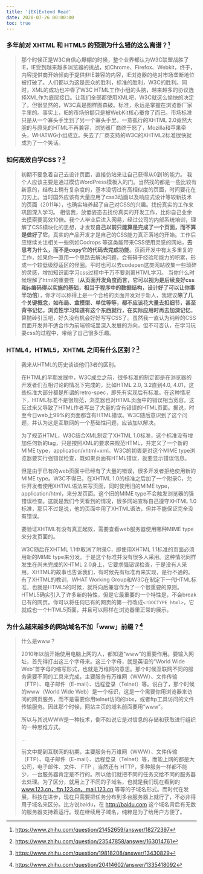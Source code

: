 ```yaml
---
title: '[EX]Extend Read'
date: 2020-07-26 00:00:00
toc: true
---
```


### 多年前对 XHTML 和 HTML5 的预测为什么错的这么离谱？[^1]

> 那个时候正是W3C自信心爆棚的时候，整个业界都认为W3C联盟战胜了IE，IE受到越来越多浏览器的挑战，如Chrome、Firefox、Webkit，终于，内容提供商开始倾向于提供非IE兼容的内容，IE浏览器的绝对市场垄断地位被打破了。人们都以为这是民众的胜利，标准的胜利，W3C的胜利。同时，XML的成功也冲昏了W3C HTML工作小组的头脑，越来越多的协议选择XML作为底层接口。让我们全部都使用XML吧，W3C就这么愉快的决定了。但很显然的，W3C真是图样图森破。标准，永远是掌握在浏览器厂家手里的。事实上，IE的市场份额只是被WebKit核心蚕食了而已。市场标准只是从一个寡头手里到了另一个寡头手里。一意孤行的XHTML 2.0竟然大胆的与原先的HTML不再兼容，浏览器厂商终于怒了，Mozilla和苹果牵头，WHATWG小组成立。失去了厂商支持的W3C的XHTML2标准很快就成为了一个笑话。


### 如何高效自学CSS？[^2]

> 初期不要急着自己去设计页面，直接仿站来让自己获得从0到1的能力。 
> 我个人应该主要是通过模仿WordPress模板入的门。当然找的都是一些比较有新意的，结构上稍有复杂度的，基本没切过有高相似度的页面，时间要花在刀刃上。当时国外应该有大量应用了css3动画以及响应式设计等较新技术的页面（2011年），也确实培养起了自己对CSS的兴趣。找份真实的工作来巩固深入学习。
> 相信我，放低姿态去找份真实的开发工作，比你自己业余去摸索要高效10倍。我个人毕业后进入网易，经过公司的内部系统培训，理解了CSS模块化的思想，才发现**自己以前只能算是完成了一个页面，而不算是做好了它**。真实的产品开发才是自己的CSS能力真正落地的开始。工作后应继续关注相关一些例如Codrops 等这类能带来CSS使用灵感的网站，**去思考为什么，而不是copy它的代码去完成功能**。页面开发中有太多重复的工作，如果你一直用一个思路去解决问题，会有碍于经验和能力的积累，形成一个较低级舒适区的怪圈。平时也可以去codepen这类网站收集一些琐碎的灵感，增加知识面学习css过程中千万不要剥离HTML学习。
> 当你什么时候理解了html的重要性（**从页面开发角度而言，它可以视为是后续良好css和js编码得以实施的基础，相当于程序中的数据结构，设计好了可以让你事半功倍**），你才可以称得上是一个合格的页面开发对于新人，我建议**除了几个关键概念，如布局、盒模型、单位等等，都不应该花大量去扣细节，甚至背书记忆，浏览性学习知道有这个东西就行，在实际应用时再去加深记忆**。算抛砖引玉吧，好久没有机会好好写写CSS了。虽然我一直认为纯粹的CSS页面开发并不适合作为前端领域里深入发展的方向，但不可否认，在学习玩耍css的过程中，带给了自己很多乐趣。

### HTML4，HTML5，XHTML 之间有什么区别？[^3]

> 我来从HTML的历史谈谈他们3者的区别。
> 
> 在HTML的早期发展中，W3C成立之前，很多标准的制定都是在浏览器的开发者们互相讨论的情况下完成的，比如HTML 2.0, 3.2直到4.0, 4.01，这些标准大部分都是所谓的retro-spec，即先有实现后有标准。在这种情况下，HTML标准不是很规范，浏览器也对HTML页面中的错误相当宽容。这反过来又导致了HTML作者写出了大量的含有错误的HTML页面。据说，时至今日web上99%的页面都含有HTML错误。W3C随后意识到了这个问题，并认为这是互联网的一个基础性问题，应该加以解决。
> 
> 为了规范HTML，W3C结合XML制定了XHTML 1.0标准，这个标准没有增加任何新的tag，只是按照XML的要求来规范HTML，并定义了一个新的MIME type，application/xhtml+xml。W3C的初衷是对这个MIME type浏览器要实行强错误检查，既如果页面有HTML错误，就要显示错误信息。
> 
> 但是由于已有的web页面中已经有了大量的错误，很多开发者拒绝使用新的MIME type。W3C不得已，在XHTML 1.0的标准之后加了一个附录C，允许开发者使用XHTML语法来写页面，同时使用旧的MIME type，application/html，来分发页面。这个旧的MIME type不会触发浏览器的强错误检查。这就是我们今天看到的情况，很多网站宣称自己遵守XHTML 1.0标准，那只不过是说，他的页面中用了XHTML语法，但并不能保证完全没有错误。
> 
> 要验证XHTML有没有真正起效，需要查看web服务器使用哪种MIME type来分发页面的。
> 
> W3C随后在XHTML 1.1中取消了附录C，即使用XHTML 1.1标准的页面必须用新的MIME type来分发。于是这个标准并没有很多人采用。这种情况同样发生在尚未完成的XHTML 2.0身上，它要求强错误检查，于是没有人采用。XHTML的故事也告诉我们，有时候先有标准再来实现，是行不通的。有了XHTML的教训，WHAT Working Group和W3C在制定下一代HTML标准，也就是HTML5的时候，就将向后兼容作为了一个很重要的原则。HTML5确实引入了许多新的特性，但是它最重要的一个特性是，不会break已有的网页。你可以将任何已有的网页的第一行改成`<!DOCTYPE html>`，它就成也一个HTML5页面，并且可以照样在浏览器里正常的展示。


### 为什么越来越多的网站域名不加「www」前缀？[^4]

> 什么是www？
> 
> 2010年以前开始使用电脑上网的人，都知道“www”的重要作用。要输入网址，首先得打出这三个字母来。这三个字母，就是英语的“World Wide Web”首字母的缩写形式，也就是万维网的意思。那个时候互联网不同的服务需要不同的工具来完成，主要服务有万维网（WWW）、文件传输（FTP）、电子邮件（E-mail）、远程登录（Telnet）等。说白了，那个时候的www（World Wide Web）是一个标识，这是一个需要你用浏览器来访问的网页服务，而不是需要你用telnet访问的bbs，或者ftp工具访问的文件传输服务。因此那个时候，网站主页的域名前面要用“www”。
> 
> 所以与其说WWW是一种技术，倒不如说它是对信息的存储和获取进行组织的一种思维方式。
> 
> ...
> 
> 前文中提到互联网的初期，主要服务有万维网（WWW）、文件传输（FTP）、电子邮件（E-mail）、远程登录（Telnet）等，而能上网的都是大公司，电子邮件、文件、 FTP ，当然还有 HTTP，多种服务一样都不能少，一台服务器肯定是不行的。所以他们就把不同的任务交给不同的服务器去处理。为了区分，就用上了不同的子域名，也就是我们现在看到的 www.123.cn，ftp.123.cn，mail.123.cn 等等的子域名形式。而时代在发展，科技在进步，现在只需要把任务分布到多台服务器上就行了，不必非得用子域名来区分。比方说baidu，在 http://baidu.com 这个域名背后有无数的服务器支持着运行。现在继续用子域名，纯粹是为了给用户方便了。











[^1]:https://www.zhihu.com/question/21452659/answer/18272397
[^2]:https://www.zhihu.com/question/23547858/answer/163014761
[^3]:https://www.zhihu.com/question/19818208/answer/13430829
[^4]:https://www.zhihu.com/question/20414602/answer/1335418092




